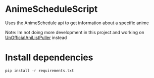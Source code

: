 # AnimeScheduleScript
Uses the AnimeSchedule api to get information about a specific anime

Note: Im not doing more development in this project and working on [UnOfficialAniListPuller](https://github.com/ToastWithCheeze/UnOfficialAniListPuller) instead

# Install dependencies
```
pip install -r requirements.txt
```
